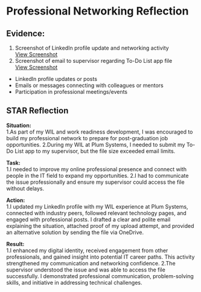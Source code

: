 # Professional Networking Reflection

## Evidence:
1. Screenshot of LinkedIn profile update and networking activity  
[View Screenshot](../evidence/professional_networking/linkedin_profile_screenshot.png)
2. Screenshot of email to supervisor regarding To-Do List app file  
[View Screenshot](../evidence/professional_networking/todo_app_email.png)

- LinkedIn profile updates or posts
- Emails or messages connecting with colleagues or mentors
- Participation in professional meetings/events

## STAR Reflection

**Situation:**  
1.As part of my WIL and work readiness development, I was encouraged to build my professional network to prepare for post-graduation job opportunities.
2.During my WIL at Plum Systems, I needed to submit my To-Do List app to my supervisor, but the file size exceeded email limits.


**Task:**  
1.I needed to improve my online professional presence and connect with people in the IT field to expand my opportunities.
2.I had to communicate the issue professionally and ensure my supervisor could access the file without delays.

**Action:**  
1.I updated my LinkedIn profile with my WIL experience at Plum Systems, connected with industry peers, followed relevant technology pages, and engaged with professional posts.
I drafted a clear and polite email explaining the situation, attached proof of my upload attempt, and provided an alternative solution by sending the file via OneDrive.

**Result:**  
1.I enhanced my digital identity, received engagement from other professionals, and gained insight into potential IT career paths. This activity strengthened my communication and networking confidence.
2.The supervisor understood the issue and was able to access the file successfully. I demonstrated professional communication, problem-solving skills, and initiative in addressing technical challenges.
